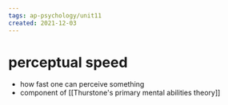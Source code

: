```yaml
---
tags: ap-psychology/unit11 
created: 2021-12-03
---
```


# perceptual speed

- how fast one can perceive something
- component of [[Thurstone's primary mental abilities theory]]

<!---->
